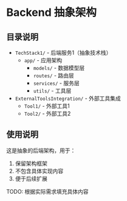# Backend 抽象架构

## 目录说明

- `TechStack1/` - 后端服务1（抽象技术栈）
  - `app/` - 应用架构
    - `models/` - 数据模型层
    - `routes/` - 路由层
    - `services/` - 服务层
    - `utils/` - 工具层
- `ExternalToolsIntegration/` - 外部工具集成
  - `Tool1/` - 外部工具1
  - `Tool2/` - 外部工具2

## 使用说明

这是抽象的后端架构，用于：
1. 保留架构框架
2. 不包含具体实现内容
3. 便于后续扩展

TODO: 根据实际需求填充具体内容